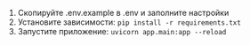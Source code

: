 1. Скопируйте .env.example в .env и заполните настройки
2. Установите зависимости: `pip install -r requirements.txt`
3. Запустите приложение: `uvicorn app.main:app --reload`
